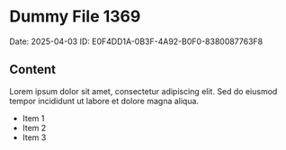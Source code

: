# Dummy File 1369

Date: 2025-04-03
ID: E0F4DD1A-0B3F-4A92-B0F0-8380087763F8

## Content

Lorem ipsum dolor sit amet, consectetur adipiscing elit.
Sed do eiusmod tempor incididunt ut labore et dolore magna aliqua.

* Item 1
* Item 2
* Item 3
